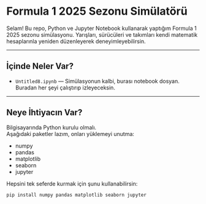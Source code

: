 
# Formula 1 2025 Sezonu Simülatörü

Selam! Bu repo, Python ve Jupyter Notebook kullanarak yaptığım Formula 1 2025 sezonu simülasyonu. Yarışları, sürücüleri ve takımları kendi matematik hesaplarınla yeniden düzenleyerek deneyimleyebilirsin.

---

## İçinde Neler Var?

- `Untitled8.ipynb` — Simülasyonun kalbi, burası notebook dosyan. Buradan her şeyi çalıştırıp izleyeceksin.

---

## Neye İhtiyacın Var?

Bilgisayarında Python kurulu olmalı.  
Aşağıdaki paketler lazım, onları yüklemeyi unutma:

- numpy  
- pandas  
- matplotlib  
- seaborn  
- jupyter

Hepsini tek seferde kurmak için şunu kullanabilirsin:

```bash
pip install numpy pandas matplotlib seaborn jupyter
